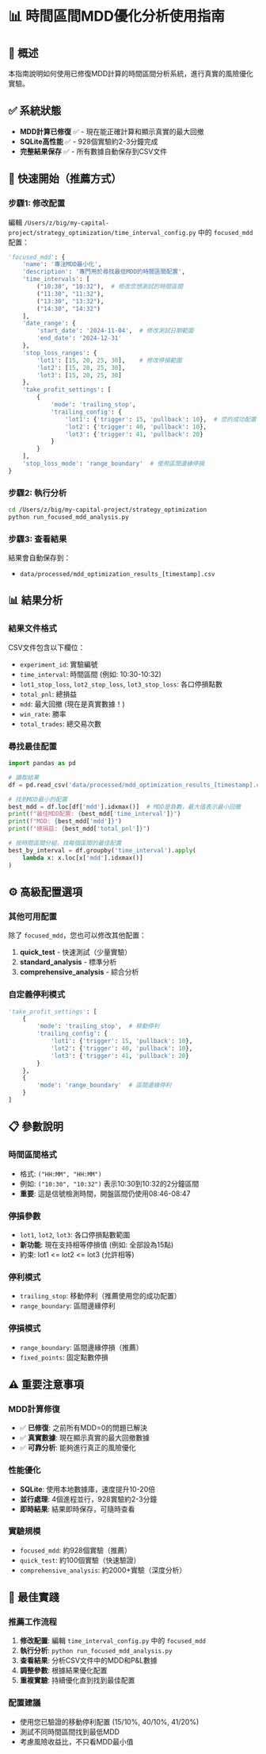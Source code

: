 # 📊 時間區間MDD優化分析使用指南

## 🎯 概述
本指南說明如何使用已修復MDD計算的時間區間分析系統，進行真實的風險優化實驗。

## ✅ 系統狀態
- **MDD計算已修復** ✅ - 現在能正確計算和顯示真實的最大回撤
- **SQLite高性能** ✅ - 928個實驗約2-3分鐘完成
- **完整結果保存** ✅ - 所有數據自動保存到CSV文件

## 🚀 快速開始（推薦方式）

### 步驟1: 修改配置
編輯 `/Users/z/big/my-capital-project/strategy_optimization/time_interval_config.py` 中的 `focused_mdd` 配置：

```python
'focused_mdd': {
    'name': '專注MDD最小化',
    'description': '專門用於尋找最低MDD的時間區間配置',
    'time_intervals': [
        ("10:30", "10:32"),  # 修改您想測試的時間區間
        ("11:30", "11:32"),
        ("13:30", "13:32"),
        ("14:30", "14:32")
    ],
    'date_range': {
        'start_date': '2024-11-04',  # 修改測試日期範圍
        'end_date': '2024-12-31'
    },
    'stop_loss_ranges': {
        'lot1': [15, 20, 25, 30],    # 修改停損範圍
        'lot2': [15, 20, 25, 30],
        'lot3': [15, 20, 25, 30]
    },
    'take_profit_settings': [
        {
            'mode': 'trailing_stop',
            'trailing_config': {
                'lot1': {'trigger': 15, 'pullback': 10},  # 您的成功配置
                'lot2': {'trigger': 40, 'pullback': 10},
                'lot3': {'trigger': 41, 'pullback': 20}
            }
        }
    ],
    'stop_loss_mode': 'range_boundary'  # 使用區間邊緣停損
}
```

### 步驟2: 執行分析
```bash
cd /Users/z/big/my-capital-project/strategy_optimization
python run_focused_mdd_analysis.py
```

### 步驟3: 查看結果
結果會自動保存到：
- `data/processed/mdd_optimization_results_[timestamp].csv`

## 📊 結果分析

### 結果文件格式
CSV文件包含以下欄位：
- `experiment_id`: 實驗編號
- `time_interval`: 時間區間 (例如: 10:30-10:32)
- `lot1_stop_loss`, `lot2_stop_loss`, `lot3_stop_loss`: 各口停損點數
- `total_pnl`: 總損益
- `mdd`: 最大回撤 (現在是真實數據！)
- `win_rate`: 勝率
- `total_trades`: 總交易次數

### 尋找最佳配置
```python
import pandas as pd

# 讀取結果
df = pd.read_csv('data/processed/mdd_optimization_results_[timestamp].csv')

# 找到MDD最小的配置
best_mdd = df.loc[df['mdd'].idxmax()]  # MDD是負數，最大值表示最小回撤
print(f"最佳MDD配置: {best_mdd['time_interval']}")
print(f"MDD: {best_mdd['mdd']}")
print(f"總損益: {best_mdd['total_pnl']}")

# 按時間區間分組，找每個區間的最佳配置
best_by_interval = df.groupby('time_interval').apply(
    lambda x: x.loc[x['mdd'].idxmax()]
)
```

## ⚙️ 高級配置選項

### 其他可用配置
除了 `focused_mdd`，您也可以修改其他配置：

1. **quick_test** - 快速測試（少量實驗）
2. **standard_analysis** - 標準分析
3. **comprehensive_analysis** - 綜合分析

### 自定義停利模式
```python
'take_profit_settings': [
    {
        'mode': 'trailing_stop',  # 移動停利
        'trailing_config': {
            'lot1': {'trigger': 15, 'pullback': 10},
            'lot2': {'trigger': 40, 'pullback': 10},
            'lot3': {'trigger': 41, 'pullback': 20}
        }
    },
    {
        'mode': 'range_boundary'  # 區間邊緣停利
    }
]
```

## 📋 參數說明

### 時間區間格式
- 格式: `("HH:MM", "HH:MM")`
- 例如: `("10:30", "10:32")` 表示10:30到10:32的2分鐘區間
- **重要**: 這是信號檢測時間，開盤區間仍使用08:46-08:47

### 停損參數
- `lot1`, `lot2`, `lot3`: 各口停損點數範圍
- **新功能**: 現在支持相等停損值 (例如: 全部設為15點)
- 約束: lot1 <= lot2 <= lot3 (允許相等)

### 停利模式
- `trailing_stop`: 移動停利（推薦使用您的成功配置）
- `range_boundary`: 區間邊緣停利

### 停損模式
- `range_boundary`: 區間邊緣停損（推薦）
- `fixed_points`: 固定點數停損

## ⚠️ 重要注意事項

### MDD計算修復
- ✅ **已修復**: 之前所有MDD=0的問題已解決
- ✅ **真實數據**: 現在顯示真實的最大回撤數據
- ✅ **可靠分析**: 能夠進行真正的風險優化

### 性能優化
- **SQLite**: 使用本地數據庫，速度提升10-20倍
- **並行處理**: 4個進程並行，928實驗約2-3分鐘
- **即時結果**: 結果即時保存，可隨時查看

### 實驗規模
- `focused_mdd`: 約928個實驗（推薦）
- `quick_test`: 約100個實驗（快速驗證）
- `comprehensive_analysis`: 約2000+實驗（深度分析）

## 🎯 最佳實踐

### 推薦工作流程
1. **修改配置**: 編輯 `time_interval_config.py` 中的 `focused_mdd`
2. **執行分析**: `python run_focused_mdd_analysis.py`
3. **查看結果**: 分析CSV文件中的MDD和P&L數據
4. **調整參數**: 根據結果優化配置
5. **重複實驗**: 持續優化直到找到最佳配置

### 配置建議
- 使用您已驗證的移動停利配置 (15/10%, 40/10%, 41/20%)
- 測試不同時間區間找到最低MDD
- 考慮風險收益比，不只看MDD最小值

